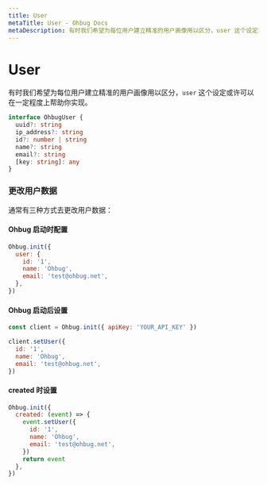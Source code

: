 ```yaml
---
title: User
metaTitle: User - Ohbug Docs
metaDescription: 有时我们希望为每位用户建立精准的用户画像用以区分，user 这个设定或许可以在一定程度上帮助你实现。
---
```


# User

有时我们希望为每位用户建立精准的用户画像用以区分，`user` 这个设定或许可以在一定程度上帮助你实现。

```typescript
interface OhbugUser {
  uuid?: string
  ip_address?: string
  id?: number | string
  name?: string
  email?: string
  [key: string]: any
}
```

### 更改用户数据

通常有三种方式去更改用户数据：

#### Ohbug 启动时配置

```javascript
Ohbug.init({
  user: {
    id: '1',
    name: 'Ohbug',
    email: 'test@ohbug.net',
  },
})
```

#### Ohbug 启动后设置

```javascript
const client = Ohbug.init({ apiKey: 'YOUR_API_KEY' })

client.setUser({
  id: '1',
  name: 'Ohbug',
  email: 'test@ohbug.net',
})
```

#### created 时设置

```javascript
Ohbug.init({
  created: (event) => {
    event.setUser({
      id: '1',
      name: 'Ohbug',
      email: 'test@ohbug.net',
    })
    return event
  },
})
```
